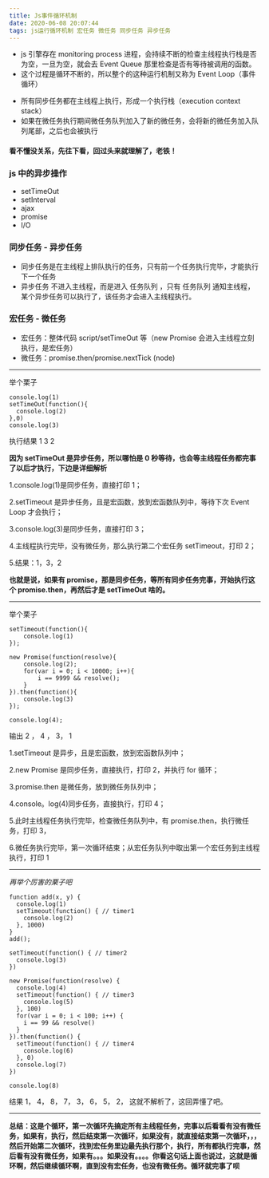 ```yaml
---
title: Js事件循环机制
date: 2020-06-08 20:07:44
tags: js运行循环机制 宏任务 微任务 同步任务 异步任务
---
```


- js 引擎存在 monitoring process 进程，会持续不断的检查主线程执行栈是否为空，一旦为空，就会去 Event Queue 那里检查是否有等待被调用的函数。
- 这个过程是循环不断的，所以整个的这种运行机制又称为 Event Loop（事件循环）

* 所有同步任务都在主线程上执行，形成一个执行栈（execution context stack）
* 如果在微任务执行期间微任务队列加入了新的微任务，会将新的微任务加入队列尾部，之后也会被执行

#### 看不懂没关系，先往下看，回过头来就理解了，老铁！

### js 中的异步操作

- setTimeOut
- setInterval
- ajax
- promise
- I/O

### 同步任务 - 异步任务

- 同步任务是在主线程上排队执行的任务，只有前一个任务执行完毕，才能执行下一个任务
- 异步任务 不进入主线程，而是进入 任务队列 ，只有 任务队列 通知主线程，某个异步任务可以执行了，该任务才会进入主线程执行。

### 宏任务 - 微任务

- 宏任务：整体代码 script/setTimeOut 等（new Promise 会进入主线程立刻执行，是宏任务）
- 微任务：promise.then/promise.nextTick (node)

---

举个栗子

```
console.log(1)
setTimeOut(function(){
  console.log(2)
},0)
console.log(3)
```

执行结果 1 3 2

**因为 setTimeOut 是异步任务，所以哪怕是 0 秒等待，也会等主线程任务都完事了以后才执行，下边是详细解析**

1.console.log(1)是同步任务，直接打印 1；

2.setTimeout 是异步任务，且是宏函数，放到宏函数队列中，等待下次 Event Loop 才会执行；

3.console.log(3)是同步任务，直接打印 3；

4.主线程执行完毕，没有微任务，那么执行第二个宏任务 setTimeout，打印 2；

5.结果：1，3，2

**也就是说，如果有 promise，那是同步任务，等所有同步任务完事，开始执行这个 promise.then，再然后才是 setTimeOut 啥的。**

---

举个栗子

```
setTimeout(function(){
    console.log(1)
});

new Promise(function(resolve){
    console.log(2);
    for(var i = 0; i < 10000; i++){
        i == 9999 && resolve();
    }
}).then(function(){
    console.log(3)
});

console.log(4);
```

输出 2 ， 4 ， 3， 1

1.setTimeout 是异步，且是宏函数，放到宏函数队列中；

2.new Promise 是同步任务，直接执行，打印 2，并执行 for 循环；

3.promise.then 是微任务，放到微任务队列中；

4.console。log(4)同步任务，直接执行，打印 4；

5.此时主线程任务执行完毕，检查微任务队列中，有 promise.then，执行微任务，打印 3，

6.微任务执行完毕，第一次循环结束；从宏任务队列中取出第一个宏任务到主线程执行，打印 1

---

_再举个厉害的栗子吧_

```
function add(x, y) {
  console.log(1)
  setTimeout(function() { // timer1
    console.log(2)
  }, 1000)
}
add();

setTimeout(function() { // timer2
  console.log(3)
})

new Promise(function(resolve) {
  console.log(4)
  setTimeout(function() { // timer3
    console.log(5)
  }, 100)
  for(var i = 0; i < 100; i++) {
    i == 99 && resolve()
  }
}).then(function() {
  setTimeout(function() { // timer4
    console.log(6)
  }, 0)
  console.log(7)
})

console.log(8)
```

结果 1， 4， 8， 7， 3， 6， 5， 2，
这就不解析了，这回弄懂了吧。

---

**总结：这是个循环，第一次循环先搞定所有主线程任务，完事以后看看有没有微任务，如果有，执行，然后结束第一次循环，如果没有，就直接结束第一次循环，，，然后开始第二次循环，找到宏任务里边最先执行那个，执行，所有都执行完事，然后看有没有微任务，如果有。。。如果没有。。。。你看这句话上面也说过，这就是循环啊，然后继续循环啊，直到没有宏任务，也没有微任务。循环就完事了呗**
